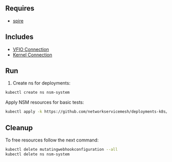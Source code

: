 ## Requires

- [spire](../spire)

## Includes

- [VFIO Connection](../use-cases/Vfio2Noop)
- [Kernel Connection](../use-cases/SriovKernel2Noop)

## Run

1. Create ns for deployments:
```bash
kubectl create ns nsm-system
```

Apply NSM resources for basic tests:
```bash
kubectl apply -k https://github.com/networkservicemesh/deployments-k8s/examples/sriov?ref=343015352e917b521c802fe07246a092b6f7b740
```

## Cleanup

To free resources follow the next command:
```bash
kubectl delete mutatingwebhookconfiguration --all
kubectl delete ns nsm-system
```
